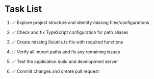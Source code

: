 # Task List

1. ✅ Explore project structure and identify missing files/configurations

2. ✅ Check and fix TypeScript configuration for path aliases

3. ✅ Create missing lib/utils.ts file with required functions

4. ✅ Verify all import paths and fix any remaining issues

5. ✅ Test the application build and development server

6. ✅ Commit changes and create pull request


